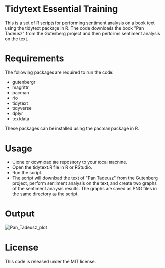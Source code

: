 # Tidytext Essential Training

This is a set of R scripts for performing sentiment analysis on a book text using the tidytext package in R. The code downloads the book "Pan Tadeusz" from the Gutenberg project and then performs sentiment analysis on the text.

# Requirements

The following packages are required to run the code:

- gutenbergr
- magrittr
- pacman
- rio
- tidytext
- tidyverse
- dplyr
- textdata

These packages can be installed using the pacman package in R.

# Usage

- Clone or download the repository to your local machine.
- Open the tidytext.R file in R or RStudio.
- Run the script.
- The script will download the text of "Pan Tadeusz" from the Gutenberg project, perform sentiment analysis on the text, and create two graphs of the sentiment analysis results. The graphs are saved as PNG files in the same directory as the script.

# Output

![Pan_Tadeusz_plot](https://github.com/vchibrikov/tidytext/assets/98614057/45fe1893-f213-4219-8318-bbab216f5509)


# License

This code is released under the MIT license.
